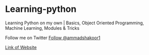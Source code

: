 # Learning-python
Learning Python on my own | Basics, Object Oriented Programming, Machine Learning, Modules &amp; Tricks

 Follow me on Twitter
<a href="https://twitter.com/ammadshakoor1?ref_src=twsrc%5Etfw" class="twitter-follow-button" data-show-count="false">Follow @ammadshakoor1</a>

[Link of Website](https://medium.freecodecamp.org/learning-python-from-zero-to-hero-120ea540b567)
